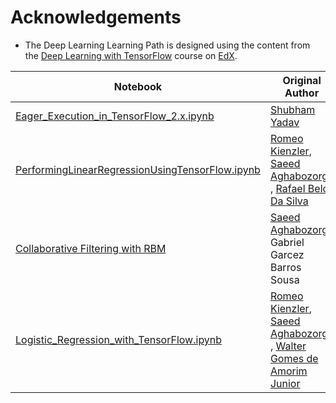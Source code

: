 # Acknowledgements

* The Deep Learning Learning Path is designed using the content from the [Deep Learning with TensorFlow](https://courses.edx.org/courses/course-v1:IBM+DL0120EN+3T2018/course/) course on [EdX](https://courses.edx.org/login?next=/dashboard).

| Notebook | Original Author | Updated By |
|-|-|-|
| [Eager_Execution_in_TensorFlow_2.x.ipynb](fundamentals-of-deeplearning/notebooks/Eager_Execution_in_TensorFlow_2.x.ipynb) | [Shubham Yadav](https://www.linkedin.com/in/shubham-kumar-yadav-14378768) | |
| [PerformingLinearRegressionUsingTensorFlow.ipynb](fundamentals-of-deeplearning/notebooks/PerformingLinearRegressionUsingTensorFlow.ipynb) | [Romeo Kienzler](https://linkedin.com/in/romeo-kienzler-089b4557), [Saeed Aghabozorgi](https://linkedin.com/in/saeedaghabozorgi) , [Rafael Belo Da Silva](https://ca.linkedin.com/in/rafaelblsilva)| [Samaya Madhavan](https://www.linkedin.com/in/samaya-madhavan) |
| [Collaborative Filtering with RBM](unsupervised-deeplearning/notebooks/CollabortiveFilteringUsingRBM.ipynb) | [Saeed Aghabozorgi](https://ca.linkedin.com/in/saeedaghabozorgi), Gabriel Garcez Barros Sousa | [Jerome Nilmeier](https://ca.linkedin.com/in/nilmeier) |
| [Logistic_Regression_with_TensorFlow.ipynb](fundamentals-of-deeplearning/notebooks/Logistic_Regression_with_TensorFlow.ipynb) | [Romeo Kienzler](https://linkedin.com/in/romeo-kienzler-089b4557), [Saeed Aghabozorgi](https://linkedin.com/in/saeedaghabozorgi) , [Walter Gomes de Amorim Junior](https://www.linkedin.com/in/walter-gomes/) | [Samaya Madhavan](https://www.linkedin.com/in/samaya-madhavan) | |

